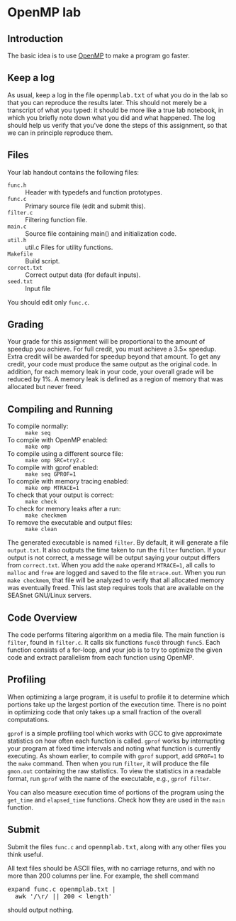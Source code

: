 <!DOCTYPE html PUBLIC "-//W3C//DTD HTML 4.01//EN" "http://www.w3.org/TR/html4/strict.dtd">
<!-- saved from url=(0063)http://web.cs.ucla.edu/classes/spring17/cs33/lab/openmplab.html -->
<html><head><meta http-equiv="Content-Type" content="text/html; charset=UTF-8">

</head>

<body>

<h1>OpenMP lab</h1>

<h2>Introduction</h2>

<p>The basic idea is to use <a href="http://www.openmp.org/">OpenMP</a>
to make a program go faster.
</p>

<h2>Keep a log</h2>

<p>As usual, keep a log in the file <samp>openmplab.txt</samp> of what
you do in the lab so that you can reproduce the results later. This
should not merely be a transcript of what you typed: it should be more
like a true lab notebook, in which you briefly note down what you did
and what happened. The log should help us verify that you've done the
steps of this assignment, so that we can in principle reproduce them.</p>

<h2>Files</h2>

<p>Your lab handout contains the following files:</p>

<dl>
  <dt><code>func.h</code></dt><dd>Header with typedefs and function prototypes.</dd>
  <dt><code>func.c</code></dt> <dd> Primary source file (edit and submit this).</dd>
  <dt><code>filter.c</code></dt> <dd>Filtering function file.</dd>
  <dt><code>main.c</code></dt> <dd>Source file containing main() and initialization code.</dd>
  <dt><code>util.h</code></dt> <dd>util.c Files for utility functions.</dd>
  <dt><code>Makefile</code></dt> <dd>Build script.</dd>
  <dt><code>correct.txt</code></dt> <dd>Correct output data (for default inputs).</dd>
  <dt><code>seed.txt</code></dt> <dd>Input file</dd>
</dl>

<p>
You should edit only <code>func.c</code>.
</p>

<h2>Grading</h2>

<p>Your grade for this assignment will be proportional to the amount of
speedup you achieve.  For full credit, you must achieve a 3.5×
speedup. Extra credit will be awarded for speedup beyond that
amount. To get any credit, your code must produce the same output as
the original code. In addition, for each memory leak in your code,
your overall grade will be reduced by 1%. A memory leak is defined as
a region of memory that was allocated but never freed.</p>

<h2>Compiling and Running</h2>

<dl>
<dt>To compile normally:</dt> <dd><code>make seq</code></dd>
<dt>To compile with OpenMP enabled:</dt> <dd><code>make omp</code></dd>
<dt>To compile using a different source file:</dt> <dd><code>make omp SRC=try2.c</code></dd>
<dt>To compile with gprof enabled:</dt> <dd><code>make seq GPROF=1</code></dd>
<dt>To compile with memory tracing enabled:</dt> <dd><code>make omp MTRACE=1</code></dd>
<dt>To check that your output is correct:</dt> <dd><code>make check</code></dd>
<dt>To check for memory leaks after a run:</dt> <dd><code>make checkmem</code></dd>
<dt>To remove the executable and output files:</dt> <dd><code>make clean</code></dd>
</dl>

<p>
The generated executable is named <code>filter</code>. By default, it
will generate a file <code>output.txt</code>. It also outputs the time
taken to run the <code>filter</code> function.  If your output is not
correct, a message will be output saying your output differs from
<code>correct.txt</code>. When you add the <code>make</code>
operand <code>MTRACE=1</code>, all calls to <code>malloc</code>
and <code>free</code> are logged and saved to the file
<code>mtrace.out</code>. When you run <code>make checkmem</code>, that
file will be analyzed to verify that all allocated memory was
eventually freed. This last step requires tools that are
available on the SEASnet GNU/Linux servers.</p>

<h2>Code Overview</h2>

<p>The code performs filtering algorithm on a media file. The main
function is <code>filter</code>, found in <code>filter.c</code>. It
calls six functions <code>func0</code>
through <code>func5</code>. Each function consists of a for-loop, and
your job is to try to optimize the given code and extract parallelism
from each function using OpenMP.</p>

<h2>Profiling</h2>

<p>When optimizing a large program, it is useful to profile it to
determine which portions take up the largest portion of the execution
time. There is no point in optimizing code that only takes up a small
  fraction of the overall computations.</p>

<p><code>gprof</code> is a simple profiling tool which works with GCC
to give approximate statistics on how often each function is
called. <code>gprof</code> works by interrupting your program at fixed
time intervals and noting what function is currently executing. As
shown earlier, to compile with <code>gprof</code> support, add
<code>GPROF=1</code> to the <code>make</code> command. Then when you
run <code>filter</code>, it will produce the
file <code>gmon.out</code> containing the raw statistics. To view the
statistics in a readable format, run <code>gprof</code> with the name
of the executable, e.g., <code>gprof filter</code>.</p>

<p>You can also measure execution time of portions of the program
using the <code>get_time</code> and <code>elapsed_time</code>
functions. Check how they are used in the <code>main</code> function.

</p><h2>Submit</h2>

<p>Submit the files <code>func.c</code> and  <samp>openmplab.txt</samp>,
 along with any other files you think useful.</p>

<p>All text files should be ASCII files, with no
carriage returns, and with no more than 200 columns per line.
For example, the shell
command</p>

<pre><samp>expand func.c openmplab.txt |
  awk '/\r/ || 200 &lt; length'
</samp></pre>

<p>should output nothing.</p>



</body></html>